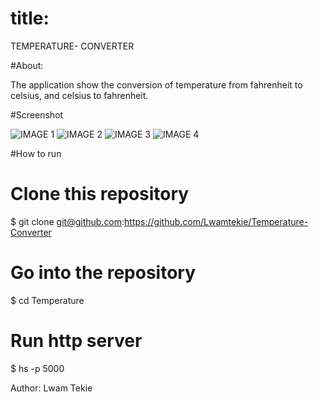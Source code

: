 # title:

TEMPERATURE- CONVERTER

#About:

The application show the conversion of temperature from fahrenheit to celsius, and celsius to fahrenheit.



#Screenshot


  ![IMAGE 1]()
  ![IMAGE 2]()
  ![IMAGE 3]()
  ![IMAGE 4]()



#How to run 

# Clone this repository
$ git clone git@github.com:https://github.com/Lwamtekie/Temperature-Converter

# Go into the repository
$ cd Temperature 

# Run http server
$ hs -p 5000

Author: Lwam Tekie 

